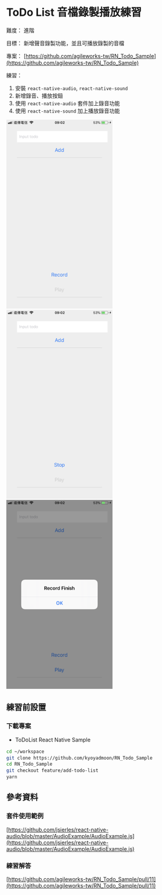 # ToDo List 音檔錄製播放練習

難度： 進階

目標： 新增聲音錄製功能，並且可播放錄製的音檔

專案： [https://github.com/agileworks-tw/RN_Todo_Sample](https://github.com/agileworks-tw/RN_Todo_Sample)

練習：

1. 安裝 `react-native-audio`, `react-native-sound`
2. 新增錄音、播放按鈕
3. 使用 `react-native-audio` 套件加上錄音功能
4. 使用 `react-native-sound` 加上播放錄音功能

<img src="assets/IMG_6195.PNG" width="auto" height="500px" />

<img src="assets/IMG_6196.PNG" width="auto" height="500px" />

<img src="assets/IMG_6197.PNG" width="auto" height="500px" />

## 練習前設置

### 下載專案

- ToDoList React Native Sample

```bash
cd ~/workspace
git clone https://github.com/kyoyadmoon/RN_Todo_Sample
cd RN_Todo_Sample
git checkout feature/add-todo-list
yarn
```

## 參考資料

### 套件使用範例

[https://github.com/jsierles/react-native-audio/blob/master/AudioExample/AudioExample.js](https://github.com/jsierles/react-native-audio/blob/master/AudioExample/AudioExample.js)

### 練習解答

[https://github.com/agileworks-tw/RN_Todo_Sample/pull/11](https://github.com/agileworks-tw/RN_Todo_Sample/pull/11)